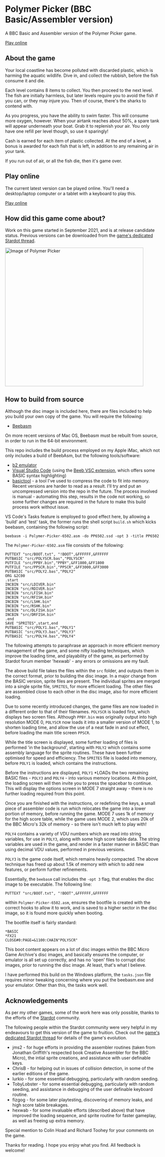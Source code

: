 # Polymer Picker (BBC Basic/Assembler version)
A BBC Basic and Assembler version of the Polymer Picker game.

[Play online](https://bbc.godbolt.org/?disc=https://www.sassquad.net/downloads/polymer-picker/polymer-picker-assembly.ssd&autoboot)

## About the game

Your local coastline has become polluted with discarded plastic, which is harming the aquatic wildlife. Dive in, and collect the rubbish, before the fish consume it and die.

Each level contains 8 items to collect. You then proceed to the next level. The fish are initially harmless, but later levels require you to avoid the fish if you can, or they may injure you. Then of course, there's the sharks to contend with.

As you progress, you have the ability to swim faster. This will consume more oxygen, however. When your airtank reaches about 50%, a spare tank will appear underneath your boat. Grab it to replenish your air. You only have one refill per level though, so use it sparingly!

Cash is earned for each item of plastic collected. At the end of a level, a bonus is awarded for each fish that is left, in addition to any remaining air in your tank.

If you run out of air, or all the fish die, then it's game over.

## Play online

The current latest version can be played online. You'll need a desktop/laptop computer or a tablet with a keyboard to play this.

[Play online](https://bbc.godbolt.org/?disc=https://www.sassquad.net/downloads/polymer-picker/polymer-picker-assembly.ssd&autoboot)

## How did this game come about?

Work on this game started in September 2021, and is at release candidate status. Previous versions can be downloaded from the [game's dedicated Stardot thread](https://stardot.org.uk/forums/viewtopic.php?f=53&t=23615).

<img src="polymer-picker-1.png" alt="Image of Polymer Picker" width="450" />

## How to build from source

Although the disc image is included here, there are files included to help you build your own copy of the game. You will require the following:

* [Beebasm](https://github.com/stardot/beebasm)

On more recent versions of Mac OS, Beebasm must be rebuilt from source, in order to run in the 64-bit environment. 

This repo includes the build process employed on my Apple iMac, which not only includes a build of BeebAsm, but the following tools/software:

* [b2 emulator](https://github.com/tom-seddon/b2)
* [Visual Studio Code](https://github.com/microsoft/vscode) (using the [Beeb VSC extension](https://github.com/simondotm/beeb-vsc), which offers some BASIC syntax highlighting)
* [basictool](https://github.com/ZornsLemma/basictool) - a tool I've used to compress the code to fit into memory. Recent versions are harder to read as a result. I'll try and put an uncompressed version into the repo in the future. The process involved is manual - automating this step, results in the code not working, so some further changes are required in the future to make this build process work without issue.

VS Code's Tasks feature is employed to good effect here, by allowing a 'build' and 'test' task, the former runs the shell script `build.sh` which kicks beebasm, containing the following script:

`beebasm -i Polymer-Picker-6502.asm -do PP6502.ssd -opt 3 -title PP6502`

The `Polymer-Picker-6502.asm` file consists of the following:

```
PUTTEXT "src/BOOT.txt", "!BOOT",&FFFFFF,&FFFFFF
PUTBASIC "src/POLYSCR.bas","POLYSCR"
PUTFILE "src/PPBY.bin","PPBY",&FF1800,&FF1800
PUTFILE "src/PPSCR.bin","PPSCR",&FF3000,&FF3000
PUTBASIC "src/POLY2.bas","POLY2"
ORG &2C00
.start
INCBIN "src/LDIVER.bin"
INCBIN "src/RDIVER.bin"
INCBIN "src/LFISH.bin"
INCBIN "src/RFISH.bin"
INCBIN "src/LSHK.bin"
INCBIN "src/RSHK.bin"
INCBIN "src/DLFISH.bin"
INCBIN "src/DRFISH.bin"
.end
SAVE "SPRITES",start,end
PUTBASIC "src/POLY1.bas","POLY1"
PUTBASIC "src/POLY3.bas","POLY3"
PUTBASIC "src/POLY4.bas","POLY4"
```

The following attempts to paraphrase an approach in more efficient memory management of the game, and some nifty loading techniques, which improve the loading time, and playability of the game, as performed by Stardot forum member 'hexwab' - any errors or omissions are my fault.

The above build file takes the files within the `src` folder, and outputs them in the correct format, prior to building the disc image. In a major change from the BASIC version, sprite files are present. The individual sprites are merged into a single sprite file, `SPRITES`, for more efficient loading. The other files are assembled close to each other in the disc image, also for more efficient loading.

Due to some recently introduced changes, the game files are now loaded in a different order to that of their filenames. `POLYSCR` is loaded first, which displays two screen files. Although `PPBY.bin` was originally output into high resolution MODE 0, `POLYSCR` now loads it into a smaller version of MODE 1, to shorten loading time, and allow the use of a neat fade in and out effect, before loading the main title screen `PPSCR`.

While the title screen is displayed, some further loading of files is performed 'in the background', starting with `POLY2` which contains some assembly language for the sprite routines. These have been further optimised for speed and efficiency. The `SPRITES` file is loaded into memory, before `POLY1` is loaded, which contains the instructions.

Before the instructions are displayed, `POLY1` *LOADs the two remaining BASIC files - `POLY3` and `POLY4` - into various memory locations. At this point, the loading screen will then invite you to press the spacebar to continue. This will display the options screen in MODE 7 straight away - there is no further loading required from this point.

Once you are finished with the instructions, or redefining the keys, a small piece of assembler code is run which relocates the game into a lower portion of memory, before running the game. MODE 7 uses 1k of memory for the high score table, while the game uses MODE 2, which uses 20k of the BBC Micro's 32k of memory - so there isn't much left to play with!

`POLY4` contains a variety of VDU numbers which are read into string variables, for use in `POLY3`, along with some high score table data. The string variables are used in the game, and render in a faster manner in BASIC than using decimal VDU values, performed in previous versions.

`POLY3` is the game code itself, which remains heavily compacted. The above technique has freed up about 1.5k of memory with which to add new features, or perform further refinements.

Essentially, the `beebasm` call includes the `-opt 3` flag, that enables the disc image to be executable. The following line:

`PUTTEXT "src/BOOT.txt", "!BOOT",&FFFFFF,&FFFFFF`

within `Polymer-Picker-6502.asm`, ensures the bootfile is created with the correct hooks to allow it to work, and is saved to a higher sector in the disc image, so it is found more quickly when booting.

The bootfile itself is fairly standard:

```
*BASIC
*FX21
CLOSE#0:PAGE=&1100:CHAIN"POLYSCR"
```

This boot content appears on a lot of disc images within the BBC Micro Game Archive's disc images, and basically ensures the computer, or emulator is all set up correctly, and has no 'open' files to corrupt disc images, prior to running the disc image. At least, that's what I believe.

I have performed this build on the Windows platform, the `tasks.json` file requires minor tweaking concerning where you put the beebasm.exe and your emulator. Other than this, the tasks work well.

## Acknowledgements

As per my other games, some of the work here was only possible, thanks to the efforts of the [Stardot](https://www.stardot.org.uk) community.

The following people within the Stardot community were very helpful in my endeavours to get this version of the game to fruition. Check out the [game's dedicated Stardot thread](https://stardot.org.uk/forums/viewtopic.php?f=53&t=23615) for details of the game's evolution.

* jms2 - for huge efforts in providing the assembler routines (taken from Jonathan Griffith's respected book Creative Assembler for the BBC Micro), the intial sprite creations, and assistance with user definable keys.
* ChrisB - for helping out in issues of collision detection, in some of the earlier editions of the game.
* lurkio - for some essential debugging, particularly with random seeding.
* TobyLobster - for some essential debugging, particularly with random seeding, and assistance in debugging of the user definable keyboard routine.
* fizgog - for some later playtesting, discovering of memory leaks, and high score table breakages.
* hexwab - for some invaluable efforts (described above) that have improved the loading sequence, and sprite routine for faster gameplay, as well as freeing up extra memory.

Special mention to Colin Hoad and Richard Toohey for your comments on the game.

Thanks for reading. I hope you enjoy what you find. All feedback is welcome!
